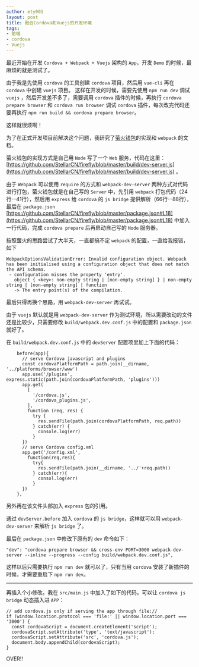```yaml
---
author: ety001
layout: post
title: 融合Cordova和Vuejs的开发环境
tags:
- 前端
- cordova
- Vuejs
---
```


最近开始在开发 `Cordova + Webpack + Vuejs` 架构的 `App`，开发 `Demo` 的时候，最麻烦的就是测试了。

由于我是先使用 `cordova` 的工具创建 `cordova` 项目，然后用 `vue-cli` 再在 `cordova` 中创建 `vuejs` 项目。
这样在开发的时候，需要先使用 `npm run dev` 调试 `vuejs` ，然后开发差不多了，需要调用 `cordova` 插件的时候，再执行 `cordova prepare browser` 和 `cordova run browser` 调试 `cordova` 插件，每次改完代码还要再执行 `npm run build && cordova prepare browser`。

这样就很烦啊！

为了在正式开发项目前解决这个问题，我研究了[萤火钱包](https://github.com/StellarCN/firefly)的实现和 `webpack` 的文档。

萤火钱包的实现方式是自己用 `Node` 写了一个 `Web` 服务，代码在这里：[https://github.com/StellarCN/firefly/blob/master/build/dev-server.js](https://github.com/StellarCN/firefly/blob/master/build/dev-server.js) 。

由于 `Webpack` 可以使用 `require` 的方式和 `webpack-dev-server` 两种方式对代码进行打包，萤火钱包就是在自己写的 `Server` 中，先引用 `webpack` 打包代码（24行--41行），然后用 `express` 给 `cordova` 的 `js bridge` 提供解析（66行--88行），最后在 `package.json` [https://github.com/StellarCN/firefly/blob/master/package.json#L18](https://github.com/StellarCN/firefly/blob/master/package.json#L18) 中加入一行代码，完成 `cordova prepare` 后再启动自己写的 `Node` 服务器。

按照萤火的思路尝试了大半天，一直都搞不定 `webpack` 的配置，一直给我报错，如下

```
WebpackOptionsValidationError: Invalid configuration object. Webpack has been initialised using a configuration object that does not match the API schema.
 - configuration misses the property 'entry'.
   object { <key>: non-empty string | [non-empty string] } | non-empty string | [non-empty string] | function
   -> The entry point(s) of the compilation.
```

最后只得再换个思路，用 `webpack-dev-server` 再试试。

由于 `vuejs` 默认就是用 `webpack-dev-server` 作为测试环境，所以需要改动的文件还是比较少，只需要修改 `build/webpack.dev.conf.js` 中的配置和 `package.json` 就好了。

在 `build/webpack.dev.conf.js` 中的 `devServer` 配置项里加上下面的代码：

```
    before(app){
      // serve Cordova javascript and plugins
      const cordovaPlatformPath = path.join(__dirname, '../platforms/browser/www')
      app.use('/plugins', express.static(path.join(cordovaPlatformPath, 'plugins')))
      app.get(
        [
          '/cordova.js',
          '/cordova_plugins.js',
        ],
        function (req, res) {
          try {
            res.sendFile(path.join(cordovaPlatformPath, req.path))
          } catch(err) {
            console.log(err)
          }
      })
      // serve Cordova config.xml
      app.get('/config.xml',
        function(req,res){
          try{
            res.sendFile(path.join(__dirname, '../'+req.path))
          } catch(err){
            consol.log(err)
          }
      })
    },
```

另外再在该文件头部加入 `express` 包的引用。

通过 `devServer.before` 加入 `cordova` 的 `js bridge`，这样就可以用 `webpack-dev-server` 来解析 `js bridge` 了。

最后在 `package.json` 中修改下原有的 `dev` 命令如下：

```
"dev": "cordova prepare browser && cross-env PORT=3000 webpack-dev-server --inline --progress --config build/webpack.dev.conf.js",
```

这样以后只需要执行 `npm run dev` 就可以了，只有当用 `cordova` 安装了新插件的时候，才需要重启下 `npm run dev`。

---

再插入个小修改。我在 `src/main.js` 中加入了如下的代码，可以让 `cordova js bridge` 动态插入进 `APP`：

```
// add cordova.js only if serving the app through file://
if (window.location.protocol === 'file:' || window.location.port === '3000') {
  const cordovaScript = document.createElement('script');
  cordovaScript.setAttribute('type', 'text/javascript');
  cordovaScript.setAttribute('src', 'cordova.js');
  document.body.appendChild(cordovaScript);
}
```

OVER!!